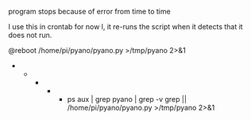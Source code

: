 program stops because of error from time to time

I use this in crontab for now l, it re-runs the script when it detects that it does not run.


@reboot /home/pi/pyano/pyano.py >/tmp/pyano 2>&1 
* * * * * ps aux | grep pyano | grep -v grep || /home/pi/pyano/pyano.py >/tmp/pyano 2>&1
